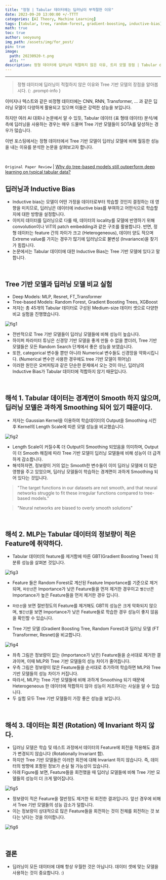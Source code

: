 ```yaml
---
title: "정형 | Tabular 데이터에는 딥러닝이 부적절한 이유"
date: 2023-09-20 13:00:00 +/-TTTT
categories: [AI Theory, Machine Learning]
tags: [tabular, tree, random-forest, gradient-boosting, inductive-bias]
math: true
toc: true
author: seoyoung
img_path: /assets/img/for_post/
pin: true
image:
  path: 20230920-t.png
  alt: ""
description: 정형 데이터에 딥러닝이 적절하지 않은 이유, 트리 모델 장점 | Tabular data, Tree-based model, Inductive bias
---
```



------------------------

> 정형 데이터에 딥러닝이 적절하지 않은 이유와 Tree 기반 모델의 장점을 알아봅시다. 
{: .prompt-info }

이미지나 텍스트와 같은 비정형 데이터에는 CNN, RNN, Transformer, ... 과 같은 딥러닝 모델이 다양하게 활용되고 있으며 이들은 강력한 성능을 보입니다.

하지만 여러 AI 대회나 논문에서 알 수 있듯, Tabular 데이터 (표 형태 데이터) 분석/예측에 딥러닝을 사용하는 경우는 매우 드물며 Tree 기반 모델들이 SOTA를 달성하는 경우가 많습니다. 

이번 포스팅에서는 정형 데이터에서 Tree 기반 모델이 딥러닝 모델에 비해 월등한 성능을 내는 이유를 분석한 논문을 살펴보고자 합니다.

&nbsp;
&nbsp;
&nbsp;

`Original Paper Review` 
| [Why do tree-based models still outperform deep learning on typical tabular data?](https://github.com/standing-o/Machine_Learning_Paper_Review/issues/19)

## **딥러닝과 Inductive Bias**
- Inductive bias는 모델이 어떤 가정을 데이터로부터 학습할 것인지 결정하는 데 영향을 미치므로, 딥러닝은 데이터에 inductive bias를 부여하고 어떤식으로 학습할지에 대한 방향을 설정합니다.
- 이미지 데이터를 딥러닝으로 다룰 때, 데이터의 locality를 모델에 반영하기 위해 convolution이나 ViT의 patch embedding과 같은 구조를 활용합니다. 반면, 정형 데이터는 feature 간의 차이가 크고 (Heterogeneous), 
데이터 양도 적으며 Extreme value를 가지는 경우가 많기에 딥러닝으로 불변성 (Invariance)을 찾기가 힘듭니다.
- 논문에서는 Tabular 데이터에 대한 Inductive Bias는 Tree 기반 모델에 있다고 말합니다.

&nbsp;
&nbsp;
&nbsp;

## **Tree 기반 모델과 딥러닝 모델 비교 실험**
- Deep Models: MLP, Resnet, FT_Transformer
- Tree-based Models: Random Forest, Gradient Boosting Trees, XGBoost
- 저자는 총 45개의 Tabular 데이터로 구성된 Medium-size 데이터 셋으로 다양한 비교 실험을 진행했습니다.

![fig1](20230920-1.png)

- 전반적으로 Tree 기반 모델들이 딥러닝 모델들에 비해 성능이 높습니다. 
- 하이퍼 파라미터 튜닝은 신경망 기반 모델을 좋게 만들 수 없을 뿐더러, Tree 기반 모델들은 모든 Random Search 단계에서 좋은 성능을 보였습니다.
- 또한, categorical 변수들 뿐만 아니라 Numerical 변수들도 신경망을 약화시킵니다. (Numerical 변수만 사용한 경우에도 tree 기반 모델이 뛰어남)
- 이러한 원인은 오버피팅과 같은 단순한 문제에서 오는 것이 아닌, 딥러닝의 Inductive Bias가 Tabular 데이터에 적합하지 않기 때문입니다.

&nbsp;
&nbsp;
&nbsp;

## **해석 1. Tabular 데이터는 경계면이 Smooth 하지 않으며, 딥러닝 모델은 과하게 Smoothing 되어 있기 때문이다.**
- 저자는 Gaussian Kernel을 이용하여 학습데이터의 Output을 Smoothing 시킨 후 Kernel의 Length Scale에 따른 모델 성능을 비교했습니다. 

![fig2](20230920-2.png)

- Length Scale이 커질수록 더 Output이 Smoothing 되었음을 의미하며, Output이 더 Smooth 해짐에 따라 Tree 기반 모델이 딥러닝 모델들에 비해 성능이 더 급격하게 감소합니다. 
- 해석하자면, 정보량이 거의 없는 Smooth한 변수들이 이미 딥러닝 모델에 더 많은 영향을 주고 있었으며, 딥러닝 모델들이 학습하는 경계면이 과하게 Smoothing 되어 있다는 것입니다.

> "The target functions in our datasets are not smooth, and that neural networks struggle to fit these irregular functions compared to tree-based models."

> "Neural networks are biased to overly smooth solutions"

&nbsp;
&nbsp;
&nbsp;

## **해석 2. MLP는 Tabular 데이터의 정보량이 적은 Feature에 취약하다.**
- Tabular 데이터의 feature를 제거함에 따른 GBT(Gradient Boosting Trees) 의 분류 성능을 살펴본 것입니다.

![fig3](20230920-3.png)

- Feature 들은 Random Forest로 계산된 Feature Importance를 기준으로 제거되며, `파란선`은 Importance가 낮은 Feature들을 먼저 제거한 경우이고 `빨간선`은 Importance가 높은 Feature들을 먼저 제거한 경우 입니다.
- `파란선`을 보면 절반정도의 Feature를 제거해도 GBT의 성능은 크게 악화되지 않으며, `빨간선`을 보면 Importance가 낮은 Feature들로 학습한 경우 성능이 좋지 않음을 확인할 수 있습니다.

- Tree 기반 모델 (Gradient Boosting Tree, Random Forest)과 딥러닝 모델 (FT Transformer, Resnet)을 비교합니다.

![fig4](20230920-4.png)

- 좌측 그림은 정보량이 없는 (Importance가 낮은) Feature들을 순서대로 제거한 결과이며, 이때 MLP와 Tree 기반 모델들의 성능 차이가 줄어듭니다.
- 우측 그림은 정보량이 많은 Feature들을 순서대로 추가하여 학습하면 MLP와 Tree 기반 모델들의 성능 차이가 커집니다.
- 따라서, MLP는 Tree 기반 모델들에 비해 과하게 Smoothing 되기 때문에 Heterogeneous 한 데이터에 적합하지 않아 성능이 저조하다는 사실을 알 수 있습니다.
- 두 실험 모두 Tree 기반 모델들이 가장 좋은 성능을 보입니다.

&nbsp;
&nbsp;
&nbsp;

## **해석 3. 데이터는 회전 (Rotation) 에 Invariant 하지 않다.**
- 딥러닝 모델은 학습 및 테스트 과정에서 데이터의 Feature에 회전을 적용해도 결과가 변경되지 않습니다 (Rotationally Invariant 함).
- 하지만 Tree 기반 모델들은 이러한 회전에 대해 Invariant 하지 않습니다. 즉, 데이터의 방향에 포함된 정보가 손실 될 가능성이 있습니다.
- 아래 Figure를 보면, Feature들을 회전했을 때 딥러닝 모델들에 비해 Tree 기반 모델들의 성능이 더 크게 떨어집니다. 

![fig5](20230920-5.png)

- 정보량이 적은 Feature을 절반정도 제거한 뒤 회전한 결과입니다. 앞선 경우에 비해서 Tree 기반 모델들의 성능 감소가 덜합니다. 
- 이는 정보량이 상대적으로 많은 Feature들을 회전하는 것이 전체를 회전하는 것 보다는 낫다는 것을 의미합니다.

![fig6](20230920-6.png)

&nbsp;
&nbsp;
&nbsp;

## **결론**
- 딥러닝이 모든 데이터에 대해 항상 우월한 것은 아닙니다. 데이터 셋에 맞는 모델을 사용하는 것이 중요합니다. :)
